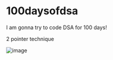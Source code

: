 # 100daysofdsa
I am gonna try to code DSA for 100 days!

2 pointer technique 

![image](https://user-images.githubusercontent.com/65505283/209473517-658add6a-1762-40a7-a99f-b41c9367dec8.png)

